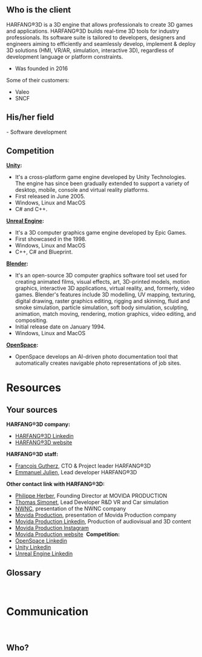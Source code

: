 
## Who is the client
<!-- write down here your research on who is the client, his priorities, his specificities, etc -->
​HARFANG®3D is a 3D engine that allows professionals to create 3D games and applications. HARFANG®3D builds real-time 3D tools for industry professionals. Its software suite is tailored to developers, designers and engineers aiming to efficiently and seamlessly develop, implement & deploy 3D solutions (HMI, VR/AR, simulation, interactive 3D), regardless of development language or platform constraints.
- Was founded in 2016

Some of their customers:
- Valeo
- SNCF
​
## His/her field
​- Software development
​
## Competition
**[Unity](https://unity.com/):**
- It's a cross-platform game engine developed by Unity Technologies. The engine has since been gradually extended to support a variety of desktop, mobile, console and virtual reality platforms.
- First released in June 2005.
- Windows, Linux and MacOS
- C# and C++.

**[Unreal Engine](https://www.unrealengine.com/en-US/):**
- It's a 3D computer graphics game engine developed by Epic Games. 
- First showcased in the 1998.
- Windows, Linux and MacOS
- C++, C# and Blueprint.

**[Blender](https://www.blender.org/):**
- It's an open-source 3D computer graphics software tool set used for creating animated films, visual effects, art, 3D-printed models, motion graphics, interactive 3D applications, virtual reality, and, formerly, video games. Blender's features include 3D modelling, UV mapping, texturing, digital drawing, raster graphics editing, rigging and skinning, fluid and smoke simulation, particle simulation, soft body simulation, sculpting, animation, match moving, rendering, motion graphics, video editing, and compositing.
- Initial release date on January 1994.
- Windows, Linux and MacOS

**[OpenSpace](https://www.openspace.ai/):**
- OpenSpace develops an AI-driven photo documentation tool that automatically creates navigable photo representations of job sites.

# Resources
## Your sources
<!-- think also of sources to follow (people and keywords on Linkedin for example, a specialized blog or news outlet) -->
**​HARFANG®3D company:**
- [​HARFANG®3D Linkedin](https://www.linkedin.com/company/harfang3d/)
- [​HARFANG®3D website](https://www.harfang3d.com/en_US/)

**​HARFANG®3D staff:**
- [François Gutherz](https://www.linkedin.com/in/astrofra/), CTO & Project leader HARFANG®3D
- [Emmanuel Julien](https://www.linkedin.com/in/ejulien/), Lead developer HARFANG®3D

**Other contact link with ​HARFANG®3D:**
- [Philippe Herber](https://www.linkedin.com/in/philippe-herber-9787929/), Founding Director at MOVIDA PRODUCTION
- [Thomas Simonet](https://www.linkedin.com/in/thomas-simonnet-39968480/), Lead Developer R&D VR and Car simulation
- [NWNC](https://www.societe.com/societe/nwnc-890866486.html), presentation of the NWNC company
- [Movida Production](https://www.societe.com/societe/movida-production-398868109.html), presentation of Movida Production company
- [Movida Production Linkedin](https://www.linkedin.com/company/movida-production/), Production of audiovisual and 3D content
- [Movida Production Instagram](https://www.instagram.com/movidaprod/)
- [Movida Production website](https://www.movida-prod.com/en/)
​
**Competition:**
- [OpenSpace Linkedin](https://www.linkedin.com/company/openspace.ai/)
- [Unity Linkedin](https://www.linkedin.com/company/unity/)
- [Unreal Engine Linkedin](https://www.linkedin.com/showcase/unreal-engine-for-design-visualization/)

## Glossary
<!-- write down all the words specific to the client's field, or the products your creating for the client (or both) with a short definition -->
​
​
# Communication
​
## Who?